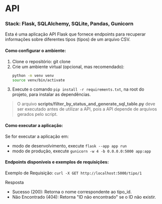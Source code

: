 # API
### Stack: Flask, SQLAlchemy, SQLite, Pandas, Gunicorn

Esta é uma aplicação API Flask que fornece endpoints para recuperar informações sobre diferentes tipos (tipos) de um arquivo CSV.

#### Como configurar o ambiente:
1. Clone o repositório: git clone  
2. Crie um ambiente virtual (opcional, mas recomendado): 
   ```bash
   python -m venv venv
   source venv/bin/activate 
   ```
3. Execute o comando `pip install -r requirements.txt`, na root do projeto, para instalar as dependências.

> O arquivo **scripts/filter_by_status_and_generate_sql_table.py** deve ser executado antes de utilizar a API, pois a API depende de arquivos gerados pelo script.


#### Como executar a aplicação:
Se for executar a aplicação em:
- modo de desenvolvimento, execute `flask --app app run`
- modo de produção, execute `gunicorn -w 4 -b 0.0.0.0:5000 app:app`

#### Endpoints disponíveis e exemplos de requisições:
Exemplo de Requisição: `curl -X GET http://localhost:5000/tipo/1`

Resposta
- Sucesso (200): Retorna o nome correspondente ao tipo_id.
- Não Encontrado (404): Retorna "ID não encontrado" se o ID não existir.



